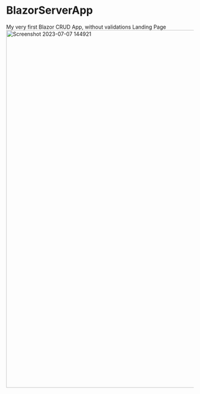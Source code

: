 # BlazorServerApp
My very first Blazor CRUD App, without validations
Landing Page
<img width="960" alt="Screenshot 2023-07-07 144921" src="https://github.com/nicolasmahlangu75/BlazorServerApp/assets/58954633/97244c1a-0745-4298-8587-732aefde84c2">
